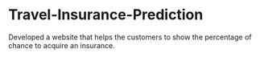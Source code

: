 # Travel-Insurance-Prediction
Developed a website that helps the customers to show the percentage of chance to acquire an insurance.
